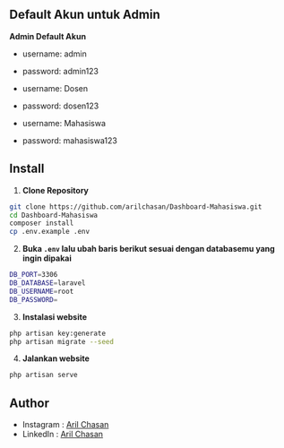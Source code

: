
## Default Akun untuk Admin

**Admin Default Akun**

-   username: admin
-   password: admin123

-   username: Dosen
-   password: dosen123

-   username: Mahasiswa
-   password: mahasiswa123


## Install

1. **Clone Repository**

```bash
git clone https://github.com/arilchasan/Dashboard-Mahasiswa.git
cd Dashboard-Mahasiswa
composer install
cp .env.example .env
```

2. **Buka `.env` lalu ubah baris berikut sesuai dengan databasemu yang ingin dipakai**

```bash
DB_PORT=3306
DB_DATABASE=laravel
DB_USERNAME=root
DB_PASSWORD=
```

3. **Instalasi website**

```bash
php artisan key:generate
php artisan migrate --seed
```

4. **Jalankan website**

```bash
php artisan serve
```

## Author

-   Instagram : <a href="https://www.instagram.com/arilchasan_/"> Aril Chasan</a>
-   LinkedIn : <a href="https://www.linkedin.com/in/arilchasan/"> Aril Chasan</a>
